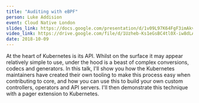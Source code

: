 ```yaml
---
title: "Auditing with eBPF"
person: Luke Addision
event: Cloud Native London 
slides_link: https://docs.google.com/presentation/d/1v09L97K64FgF3imAkv9VLmJl-6l3yKl45TW7YS2LWtY/edit?usp=sharing
video_link: https://drive.google.com/file/d/1Uzheb-Ks1eGsBC4tl0X-iw8dLArD9qWP/view?usp=sharing
date: 2018-10-09
---
```


At the heart of Kubernetes is its API. Whilst on the surface it may appear
relatively simple to use, under the hood is a beast of complex conversions,
codecs and generators. In this talk, I'll show you how the Kubernetes
maintainers have created their own tooling to make this process easy when
contributing to core, and how you can use this to build your own custom
controllers, operators and API servers. I'll then demonstrate this technique
with a pager extension to Kubernetes.
